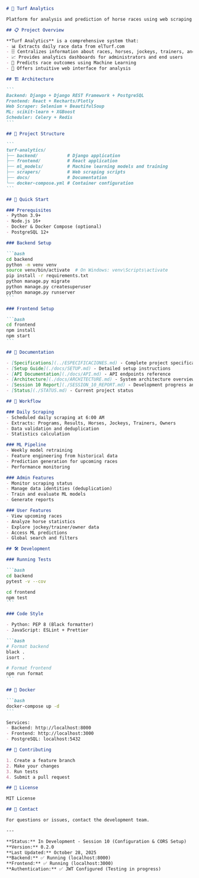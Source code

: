 ````markdown
# 🐴 Turf Analytics

Platform for analysis and prediction of horse races using web scraping and machine learning.

## 📋 Project Overview

**Turf Analytics** is a comprehensive system that:
- 📊 Extracts daily race data from elTurf.com
- 🗄️ Centralizes information about races, horses, jockeys, trainers, and owners
- 📈 Provides analytics dashboards for administrators and end users
- 🤖 Predicts race outcomes using Machine Learning
- 📱 Offers intuitive web interface for analysis

## 🏗️ Architecture

```
Backend: Django + Django REST Framework + PostgreSQL
Frontend: React + Recharts/Plotly
Web Scraper: Selenium + BeautifulSoup
ML: scikit-learn + XGBoost
Scheduler: Celery + Redis
```

## 📁 Project Structure

```
turf-analytics/
├── backend/           # Django application
├── frontend/          # React application
├── ml_models/         # Machine learning models and training
├── scrapers/          # Web scraping scripts
├── docs/              # Documentation
└── docker-compose.yml # Container configuration
```

## 🚀 Quick Start

### Prerequisites
- Python 3.9+
- Node.js 16+
- Docker & Docker Compose (optional)
- PostgreSQL 12+

### Backend Setup

```bash
cd backend
python -m venv venv
source venv/bin/activate  # On Windows: venv\Scripts\activate
pip install -r requirements.txt
python manage.py migrate
python manage.py createsuperuser
python manage.py runserver
```

### Frontend Setup

```bash
cd frontend
npm install
npm start
```

## 📖 Documentation

- [Specifications](../ESPECIFICACIONES.md) - Complete project specifications
- [Setup Guide](./docs/SETUP.md) - Detailed setup instructions
- [API Documentation](./docs/API.md) - API endpoints reference
- [Architecture](./docs/ARCHITECTURE.md) - System architecture overview
- [Session 10 Report](./SESSION_10_REPORT.md) - Development progress and CORS configuration
- [Status](./STATUS.md) - Current project status

## 🔄 Workflow

### Daily Scraping
- Scheduled daily scraping at 6:00 AM
- Extracts: Programs, Results, Horses, Jockeys, Trainers, Owners
- Data validation and deduplication
- Statistics calculation

### ML Pipeline
- Weekly model retraining
- Feature engineering from historical data
- Prediction generation for upcoming races
- Performance monitoring

### Admin Features
- Monitor scraping status
- Manage data identities (deduplication)
- Train and evaluate ML models
- Generate reports

### User Features
- View upcoming races
- Analyze horse statistics
- Explore jockey/trainer/owner data
- Access ML predictions
- Global search and filters

## 🛠️ Development

### Running Tests

```bash
cd backend
pytest -v --cov

cd frontend
npm test
```

### Code Style

- Python: PEP 8 (Black formatter)
- JavaScript: ESLint + Prettier

```bash
# Format backend
black .
isort .

# Format frontend
npm run format
```

## 🐳 Docker

```bash
docker-compose up -d
```

Services:
- Backend: http://localhost:8000
- Frontend: http://localhost:3000
- PostgreSQL: localhost:5432

## 🤝 Contributing

1. Create a feature branch
2. Make your changes
3. Run tests
4. Submit a pull request

## 📝 License

MIT License

## 📧 Contact

For questions or issues, contact the development team.

---

**Status:** In Development - Session 10 (Configuration & CORS Setup)  
**Version:** 0.2.0  
**Last Updated:** October 28, 2025
**Backend:** ✅ Running (localhost:8000)  
**Frontend:** ✅ Running (localhost:3000)  
**Authentication:** ✅ JWT Configured (Testing in progress)

````